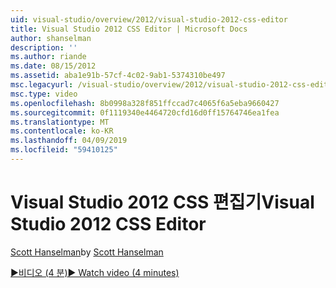 ```yaml
---
uid: visual-studio/overview/2012/visual-studio-2012-css-editor
title: Visual Studio 2012 CSS Editor | Microsoft Docs
author: shanselman
description: ''
ms.author: riande
ms.date: 08/15/2012
ms.assetid: aba1e91b-57cf-4c02-9ab1-5374310be497
msc.legacyurl: /visual-studio/overview/2012/visual-studio-2012-css-editor
msc.type: video
ms.openlocfilehash: 8b0998a328f851ffccad7c4065f6a5eba9660427
ms.sourcegitcommit: 0f1119340e4464720cfd16d0ff15764746ea1fea
ms.translationtype: MT
ms.contentlocale: ko-KR
ms.lasthandoff: 04/09/2019
ms.locfileid: "59410125"
---
```

# <a name="visual-studio-2012-css-editor"></a><span data-ttu-id="212a0-102">Visual Studio 2012 CSS 편집기</span><span class="sxs-lookup"><span data-stu-id="212a0-102">Visual Studio 2012 CSS Editor</span></span>

<span data-ttu-id="212a0-103">[Scott Hanselman](https://github.com/shanselman)</span><span class="sxs-lookup"><span data-stu-id="212a0-103">by [Scott Hanselman](https://github.com/shanselman)</span></span>

[<span data-ttu-id="212a0-104">&#9654;비디오 (4 분)</span><span class="sxs-lookup"><span data-stu-id="212a0-104">&#9654; Watch video (4 minutes)</span></span>](https://channel9.msdn.com/Blogs/ASP-NET-Site-Videos/visual-studio-2012-css-editor)
